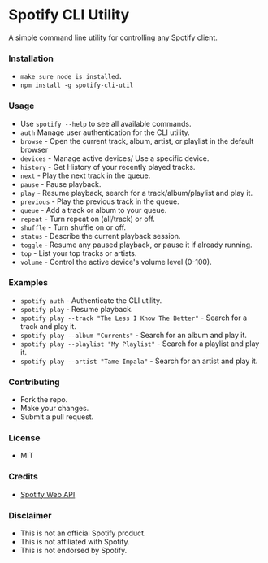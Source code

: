 # Spotify CLI Utility

A simple command line utility for controlling any Spotify client.

### Installation

-   `make sure node is installed.`
-   `npm install -g spotify-cli-util`

### Usage

-   Use `spotify --help` to see all available commands.
-   `auth` Manage user authentication for the CLI utility.
-   `browse` - Open the current track, album, artist, or playlist in the default browser
-   `devices` - Manage active devices/ Use a specific device.
-   `history` - Get History of your recently played tracks.
-   `next` - Play the next track in the queue.
-   `pause` - Pause playback.
-   `play` - Resume playback, search for a track/album/playlist and play it.
-   `previous` - Play the previous track in the queue.
-   `queue` - Add a track or album to your queue.
-   `repeat` - Turn repeat on (all/track) or off.
-   `shuffle` - Turn shuffle on or off.
-   `status` - Describe the current playback session.
-   `toggle` - Resume any paused playback, or pause it if already running.
-   `top` - List your top tracks or artists.
-   `volume` - Control the active device's volume level (0-100).

### Examples

-   `spotify auth` - Authenticate the CLI utility.
-   `spotify play` - Resume playback.
-   `spotify play --track "The Less I Know The Better"` - Search for a track and play it.
-   `spotify play --album "Currents"` - Search for an album and play it.
-   `spotify play --playlist "My Playlist"` - Search for a playlist and play it.
-   `spotify play --artist "Tame Impala"` - Search for an artist and play it.

### Contributing

-   Fork the repo.
-   Make your changes.
-   Submit a pull request.

### License

-   MIT

### Credits

-   [Spotify Web API](https://developer.spotify.com/web-api/)

### Disclaimer

-   This is not an official Spotify product.
-   This is not affiliated with Spotify.
-   This is not endorsed by Spotify.
